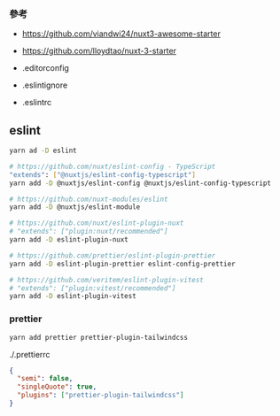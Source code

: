### 參考

- https://github.com/viandwi24/nuxt3-awesome-starter
- https://github.com/lloydtao/nuxt-3-starter

- .editorconfig
- .eslintignore
- .eslintrc

## eslint

```sh
yarn ad -D eslint

# https://github.com/nuxt/eslint-config - TypeScript
"extends": ["@nuxtjs/eslint-config-typescript"]
yarn add -D @nuxtjs/eslint-config @nuxtjs/eslint-config-typescript

# https://github.com/nuxt-modules/eslint
yarn add -D @nuxtjs/eslint-module

# https://github.com/nuxt/eslint-plugin-nuxt
# "extends": ["plugin:nuxt/recommended"]
yarn add -D eslint-plugin-nuxt

# https://github.com/prettier/eslint-plugin-prettier
yarn add -D eslint-plugin-prettier eslint-config-prettier

# https://github.com/veritem/eslint-plugin-vitest
# "extends": ["plugin:vitest/recommended"]
yarn add -D eslint-plugin-vitest
```

### prettier

```sh
yarn add prettier prettier-plugin-tailwindcss
```

./.prettierrc

```json
{
  "semi": false,
  "singleQuote": true,
  "plugins": ["prettier-plugin-tailwindcss"]
}
```
